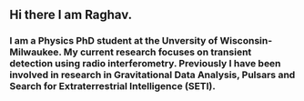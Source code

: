 ## Hi there I am Raghav.

### I am a Physics PhD student at the Unversity of Wisconsin-Milwaukee. My current research focuses on transient detection using radio interferometry. Previously I have been involved in research in Gravitational Data Analysis, Pulsars and Search for Extraterrestrial Intelligence (SETI).

<!--
**RaghavGirgaonkar/RaghavGirgaonkar** is a ✨ _special_ ✨ repository because its `README.md` (this file) appears on your GitHub profile.

Here are some ideas to get you started:

- 🔭 I’m currently working on ...
- 🌱 I’m currently learning ...
- 👯 I’m looking to collaborate on ...
- 🤔 I’m looking for help with ...
- 💬 Ask me about ...
- 📫 How to reach me: ...
- 😄 Pronouns: ...
- ⚡ Fun fact: ...
-->
